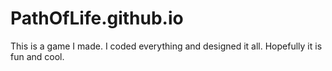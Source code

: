 # PathOfLife.github.io
This is a game I made. I coded everything and designed it all. Hopefully it is fun and cool.
